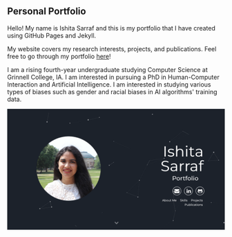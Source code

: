 ## Personal Portfolio 

Hello! My name is Ishita Sarraf and this is my portfolio that I have created using GitHub Pages and Jekyll. 

My website covers my research interests, projects, and publications. Feel free to go through my portfolio [here](https://ishita-17.github.io)! 

I am a rising fourth-year undergraduate studying Computer Science at Grinnell College, IA. I am interested in pursuing a PhD in Human-Computer Interaction and Artificial Intelligence. I am interested in studying various types of biases such as gender and racial biases in AI algorithms' training data. 

![](Portfolio_picture.png)

